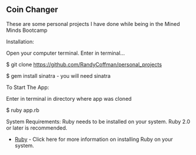 ## Coin Changer
These are some personal projects I have done while being in the Mined Minds Bootcamp

Installation:

Open your computer terminal. Enter in terminal...

$ git clone https://github.com/RandyCoffman/personal_projects

$ gem install sinatra - you will need sinatra

To Start The App:

Enter in terminal in directory where app was cloned

$ ruby app.rb

System Requirements:
Ruby needs to be installed on your system. Ruby 2.0 or later is recommended.

* [Ruby](https://www.ruby-lang.org/en/documentation/installation/) - Click here for more information on installing Ruby on your system.

